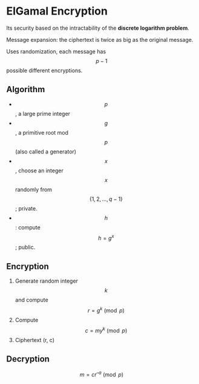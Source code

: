 # ElGamal Encryption

Its security based on the intractability of the **discrete logarithm problem**.

Message expansion: the ciphertext is twice as big as the original message.

Uses randomization, each message has $$p-1$$ possible different encryptions.

## Algorithm

* $$p$$, a large prime integer
* $$g$$, a primitive root mod $$p$$\(also called a generator\)
* $$x$$, choose an integer $$x$$randomly from $$\{1,2,\dots,q-1\}$$; private.
* $$h$$: compute $$h=g^x$$; public.

## Encryption

1. Generate random integer $$k$$ and compute $$r = g^k \pmod p$$
2. Compute $$c = m y^k \pmod p$$
3. Ciphertext \(r, c\)

## Decryption

$$m = c r^{ –a} \pmod p$$

